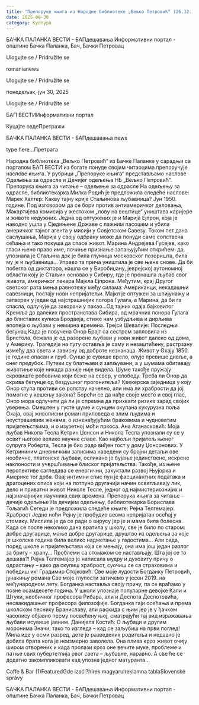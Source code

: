 ```yaml
---
title: "Препоруке књига из Народне библиотеке „Вељко Петровић“ (26.12.)"
date: 2025-06-30
category: Култура
---
```


БАЧКА ПАЛАНКА ВЕСТИ - БАПдешавања Информативни портал - општине Бачка Паланка, Бач, Бачки Петровац

Ulogujte se / Pridružite se

romanianews

Ulogujte se / Pridružite se

понедељак, јун 30, 2025

Ulogujte se / Pridružite se

БАП ВЕСТИИнформативни портал

Куцајте овдеПретражи

БАЧКА ПАЛАНКА ВЕСТИ - БАПдешавања news

type here...Претрага

Народна библиотека „Вељко Петровић“ из Бачке Паланке у сарадњи са порталом БАП ВЕСТИ из богате понуде својим читаоцима препоручује наслове књига. У рубрици „Препоруке књига“ представљамо наслове Одељења за одрасле и Дечијег одељења НБ „Вељко Петровић“.
Препорука књига за читање – одељење за одрасле
На одељењу за одрасле, библиотекарка Милка Родић је предложила следеће наслове:
Марек Халтер: Какву тајну крије Стаљинова љубавница?
Јун 1950. године. Под изговором да се бори против антиамеричког деловања, Макартијева комисија у жестоком „лову на вештице“ уништава каријере и животе недужних. Једна од оптужених је и Марија Ејпрон, која је наводно ушла у Сједињене Државе с лажним пасошем и убила америчког тајног агента у мисији у Совјетском Савезу. Током пет дана саслушања, Марија у своју одбрану може да понуди само сопствена сећања и тако покуша да спасе живот. Марина Андрејева Гусејев, како гласи њено право име, почиње признање запањујућим открићем: да, упознала је Стаљина док је била глумица московског позоришта, била му је и љубавница… Управо та прича уништила је све њене снове. Да би побегла од диктатора, нашла се у Биробиџану, јеврејској аутономној области коју је Стаљин основао у Сибиру, где је пронашла љубав свог живота, америчког лекара Мајкла Ејпрона. Међутим, крај Другог светског рата мења равнотежу међу силама: Американци, некадашњи савезници, постају нови непријатељи. Мајкл је оптужен за шпијунажу и затворен у један од најстрашнијих логора Гулага, а Марина, да би га спасла, одлучује да закорачи у пакао…Од тајних одаја бајковитог Кремља до далеких пространстава Сибира, од мрачних понора Гулага до блиставих кулиса Бродвеја, стиже нам узбудљива и дирљива епопеја о љубави у немирна времена.
Трејси Шевалије: Последњи бегунац
Када је повучена Онор Брајт са сестром запловила из Бристола, бежала је од разорене љубави у нови живот далеко од дома, у Америку. Трагедија на путу оставља је саму и незаштићену, растрзану између два света и зависну од доброте незнанаца. Живот у Охају 1850. је године опасан и груб. Сунце је сувише врело, олује превише дивље, а снег предубок. Путеви су блатњави и запљувани, а у шумама обитавају животиње које никада раније није видела. Шуме такође пружају скровиште робовима који беже на север, у слободу. Треба ли Онор да скрива бегунце од бездушног прогонитеља? Квекерска заједница у коју Онор ступа противи се ропству начелно, али има ли храбрости да јој помогне у кршењу закона? Борећи се да нађе своје место и свој глас, Онор мора одлучити да ли је спремна да прихвати ризике зарад својих уверења. Смештен у густе шуме и сунцем окупана кукурузна поља Охаја, овај живописни роман приповеда о злим људима и неустрашивим женама, о изненађујућим браковима и чудноватим пријатељствима, и о изузетној моћи пркоса.
Ана Атанасковић: Моја љубав Никола Тесла
Кетрин Џонсон и Никола Тесла упознали су се у освит његове велике научне славе. Као најбољи пријатељ њеног супруга Роберта, Тесла је био радо виђен гост у дому Џонсонових. У Кетрининим дневничким записима наведени су бројни детаљи ове необичне, платонске љубави, осликано је бујање јединствене, искрене наклоности и учвршћивање блиског пријатељства. Такође, из њене перспективе сагледава се енергични, захуктали развој Њујорка и Америке тог доба. Овај интимни спис пун је фасцинантних података и драгоцених описа који на потпуно другачији начин осветљавају лик, дело и приватни живот Николе Тесле, једног од најмистериознијих и најзначајнијих научника свих времена.
Препорука књига за читање – дечије одељење
На дечијем одељењу, библиотекарка Борислава Тољагић Сегеди је предложила следеће књиге:
Рејна Телгемајер: Храброст
Једне ноћи Рејну је пробудио веома непријатан осећај у стомаку. Мислила је да се ради о вирусу јер је и мама била болесна. Када се после неколико дана вратила у школу, све је било по старом: добре другарице, мање добре другарице, друштво из одељења за које је школска година била велико надметање у гадостима… Али сада, поред школе и пријатељстава која се мењају, она има још један разлог за бригу – храну… Проблеми са стомаком се настављају. Шта јој се то дешава?!
Рејна Телгемајер је написала мудру и духовиту причу о одрастању – како да скупиш храброст, суочиш се са страховима и победиш их!
Градимир Стоjковић: Све моје лудости
Богданку Петровић, јунакињу романа Све моје глупости затичемо у јесен 2019. на међународном лету. Богданка наставља своју причу, па се враћамо у позне осамдесете година. У школи упознаје популарне девојке Кали и Штуки, необичног професора Рибара, али и Деспота Деспотовића, несвакидашњег професора филозофије.
Богданка гаји осећања и према школском песнику Браниславу, али раскида с њим јер је у ђачком часопису објавио песму посвећену њој, сматрајући тај вид изражавања љубави исувише јавним.
Данијела Костић: О љубаци и другим моронима
Значи, тако то изгледа – кад се заљубиш на први поглед! Мила иде у осми разред, дете је разведених родитеља и недавно је добила брата кога је неизмерно заволела. Она плива кроз живот очију широм отворених и када пролази кроз оне вечите муке, проблеме и патње свих пубертетлија овог света – љубавне, наравно. А све ће се додатно закомпликовати кад упозна једног матуранта…

Caffe & Bar (1)FeaturedGde izaći?hírek magyarulreklamna tablaSlovenské správy

БАЧКА ПАЛАНКА ВЕСТИ - БАПдешавања Информативни портал - општине Бачка Паланка, Бач, Бачки Петровац
